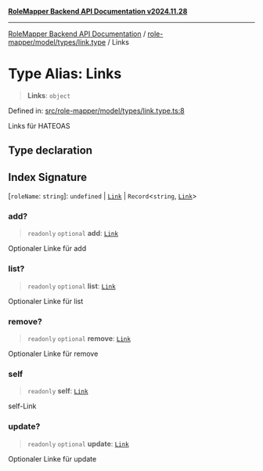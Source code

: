 [**RoleMapper Backend API Documentation v2024.11.28**](../../../../../README.md)

***

[RoleMapper Backend API Documentation](../../../../../modules.md) / [role-mapper/model/types/link.type](../README.md) / Links

# Type Alias: Links

> **Links**: `object`

Defined in: [src/role-mapper/model/types/link.type.ts:8](https://github.com/FlowCraft-AG/RoleMapper/blob/a27a4625e026a9ad2c24db2d223617539cb70099/backend/src/role-mapper/model/types/link.type.ts#L8)

Links für HATEOAS

## Type declaration

## Index Signature

\[`roleName`: `string`\]: `undefined` \| [`Link`](Link.md) \| `Record`\<`string`, [`Link`](Link.md)\>

### add?

> `readonly` `optional` **add**: [`Link`](Link.md)

Optionaler Linke für add

### list?

> `readonly` `optional` **list**: [`Link`](Link.md)

Optionaler Linke für list

### remove?

> `readonly` `optional` **remove**: [`Link`](Link.md)

Optionaler Linke für remove

### self

> `readonly` **self**: [`Link`](Link.md)

self-Link

### update?

> `readonly` `optional` **update**: [`Link`](Link.md)

Optionaler Linke für update
